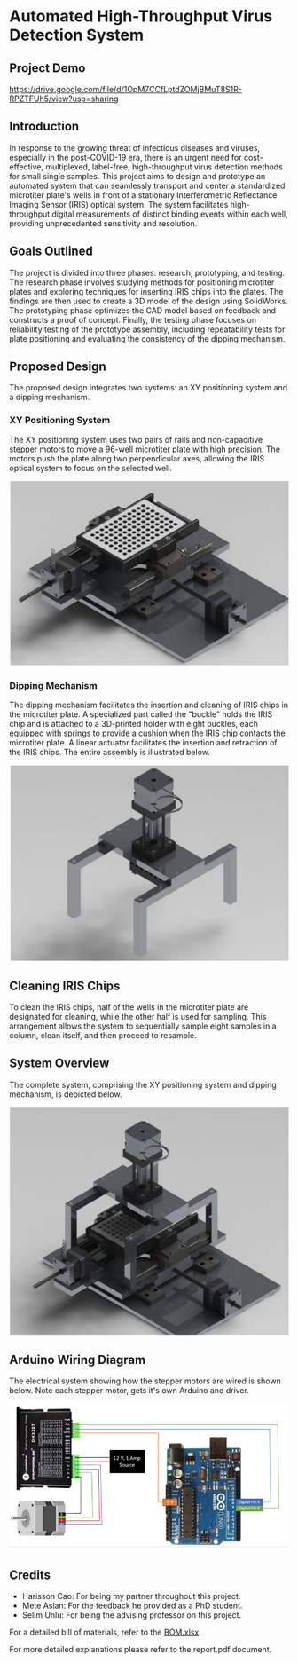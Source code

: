 # Automated High-Throughput Virus Detection System

## Project Demo
https://drive.google.com/file/d/1OpM7CCfLptdZOMjBMuT8S1R-RPZTFUh5/view?usp=sharing

## Introduction

In response to the growing threat of infectious diseases and viruses, especially in the post-COVID-19 era, there is an urgent need for cost-effective, multiplexed, label-free, high-throughput virus detection methods for small single samples. This project aims to design and prototype an automated system that can seamlessly transport and center a standardized microtiter plate's wells in front of a stationary Interferometric Reflectance Imaging Sensor (IRIS) optical system. The system facilitates high-throughput digital measurements of distinct binding events within each well, providing unprecedented sensitivity and resolution.

## Goals Outlined

The project is divided into three phases: research, prototyping, and testing. The research phase involves studying methods for positioning microtiter plates and exploring techniques for inserting IRIS chips into the plates. The findings are then used to create a 3D model of the design using SolidWorks. The prototyping phase optimizes the CAD model based on feedback and constructs a proof of concept. Finally, the testing phase focuses on reliability testing of the prototype assembly, including repeatability tests for plate positioning and evaluating the consistency of the dipping mechanism.

## Proposed Design

The proposed design integrates two systems: an XY positioning system and a dipping mechanism.

### XY Positioning System

The XY positioning system uses two pairs of rails and non-capacitive stepper motors to move a 96-well microtiter plate with high precision. The motors push the plate along two perpendicular axes, allowing the IRIS optical system to focus on the selected well. 

![XY Positioning System](images/xy_positioning_system.png)

### Dipping Mechanism

The dipping mechanism facilitates the insertion and cleaning of IRIS chips in the microtiter plate. A specialized part called the "buckle" holds the IRIS chip and is attached to a 3D-printed holder with eight buckles, each equipped with springs to provide a cushion when the IRIS chip contacts the microtiter plate. A linear actuator facilitates the insertion and retraction of the IRIS chips. The entire assembly is illustrated below.

![Dipping Mechanism](images/dipping_mechanism.png)

## Cleaning IRIS Chips

To clean the IRIS chips, half of the wells in the microtiter plate are designated for cleaning, while the other half is used for sampling. This arrangement allows the system to sequentially sample eight samples in a column, clean itself, and then proceed to resample.

## System Overview

The complete system, comprising the XY positioning system and dipping mechanism, is depicted below.

![Complete System](images/complete_system.png)

## Arduino Wiring Diagram
The electrical system showing how the stepper motors are wired is shown below. Note each stepper motor, gets it's own Arduino and driver. 

![Wiring Diagram](images/arduino_wiring.png)

## Credits
- Harisson Cao: For being my partner throughout this project. 
- Mete Aslan: For the feedback he provided as a PhD student.  
- Selim Unlu: For being the advising professor on this project. 
  
For a detailed bill of materials, refer to the [BOM.xlsx](BOM.xlsx).

For more detailed explanations please refer to the report.pdf document. 
